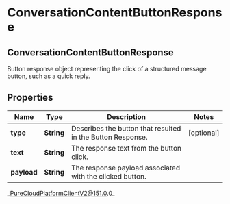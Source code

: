 # ConversationContentButtonResponse

## ConversationContentButtonResponse
Button response object representing the click of a structured message button, such as a quick reply.

## Properties

|Name | Type | Description | Notes|
|------------ | ------------- | ------------- | -------------|
| **type** | **String** | Describes the button that resulted in the Button Response. | [optional] |
| **text** | **String** | The response text from the button click. | |
| **payload** | **String** | The response payload associated with the clicked button. | |



_PureCloudPlatformClientV2@151.0.0_
